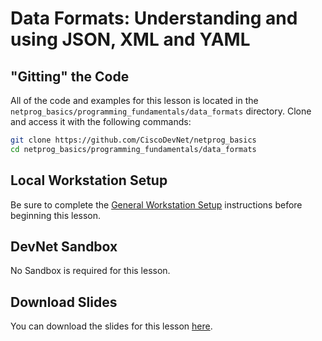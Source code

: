 # Data Formats: Understanding and using JSON, XML and YAML

## "Gitting" the Code
All of the code and examples for this lesson is located in the `netprog_basics/programming_fundamentals/data_formats` directory.  Clone and access it with the following commands: 

```bash
git clone https://github.com/CiscoDevNet/netprog_basics
cd netprog_basics/programming_fundamentals/data_formats
```

## Local Workstation Setup
Be sure to complete the [General Workstation Setup](https://github.com/CiscoDevNet/netprog_basics/blob/master/readme_resources/workstation_setup.md) instructions before beginning this lesson.  

## DevNet Sandbox
No Sandbox is required for this lesson.

## Download Slides

You can download the slides for this lesson [here](https://developer.cisco.com/fileMedia/download/2681d7c1-4cc3-3bc4-a1c8-a5881eb8dd58).